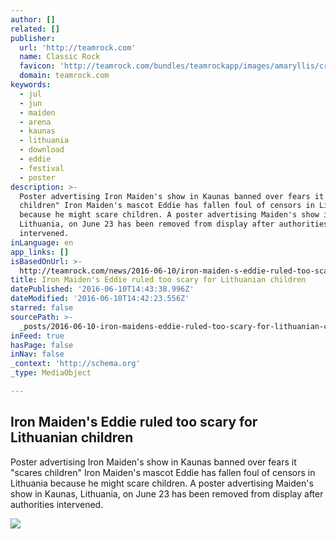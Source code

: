```yaml
---
author: []
related: []
publisher:
  url: 'http://teamrock.com'
  name: Classic Rock
  favicon: 'http://teamrock.com/bundles/teamrockapp/images/amaryllis/cr-favicon.ico'
  domain: teamrock.com
keywords:
  - jul
  - jun
  - maiden
  - arena
  - kaunas
  - lithuania
  - download
  - eddie
  - festival
  - poster
description: >-
  Poster advertising Iron Maiden's show in Kaunas banned over fears it "scares
  children" Iron Maiden's mascot Eddie has fallen foul of censors in Lithuania
  because he might scare children. A poster advertising Maiden's show in Kaunas,
  Lithuania, on June 23 has been removed from display after authorities
  intervened.
inLanguage: en
app_links: []
isBasedOnUrl: >-
  http://teamrock.com/news/2016-06-10/iron-maiden-s-eddie-ruled-too-scary-for-lithuanian-children
title: Iron Maiden's Eddie ruled too scary for Lithuanian children
datePublished: '2016-06-10T14:43:38.996Z'
dateModified: '2016-06-10T14:42:23.556Z'
starred: false
sourcePath: >-
  _posts/2016-06-10-iron-maidens-eddie-ruled-too-scary-for-lithuanian-children.md
inFeed: true
hasPage: false
inNav: false
_context: 'http://schema.org'
_type: MediaObject

---
```

<article style=""><h1>Iron Maiden's Eddie ruled too scary for Lithuanian children</h1><p>Poster advertising Iron Maiden's show in Kaunas banned over fears it "scares children" Iron Maiden's mascot Eddie has fallen foul of censors in Lithuania because he might scare children. A poster advertising Maiden's show in Kaunas, Lithuania, on June 23 has been removed from display after authorities intervened.</p><img src="http://assets.teamrock.com:80/image/2fe6c3f1-33e4-4dd1-bbfd-012abf53f1b7?w=1280" /></article>